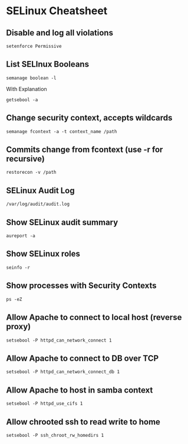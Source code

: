 # SELinux Cheatsheet

## Disable and log all violations
```
setenforce Permissive
```

## List SELInux Booleans
```
semanage boolean -l
```
With Explanation
```
getsebool -a
```

## Change security context, accepts wildcards
```
semanage fcontext -a -t context_name /path
```

## Commits change from fcontext (use -r for recursive)
```
restorecon -v /path
```

## SELinux Audit Log
```
/var/log/audit/audit.log
```

## Show SELinux audit summary
```
aureport -a
```

## Show SELinux roles
```
seinfo -r
```

## Show processes with Security Contexts
```
ps -eZ
```

## Allow Apache to connect to local host (reverse proxy)
```
setsebool -P httpd_can_network_connect 1
```


## Allow Apache to connect to DB over TCP
```
setsebool -P httpd_can_network_connect_db 1
```

## Allow Apache to host in samba context
```
setsebool -P httpd_use_cifs 1
```


## Allow chrooted ssh to read write to home
```
setsebool -P ssh_chroot_rw_homedirs 1
```

